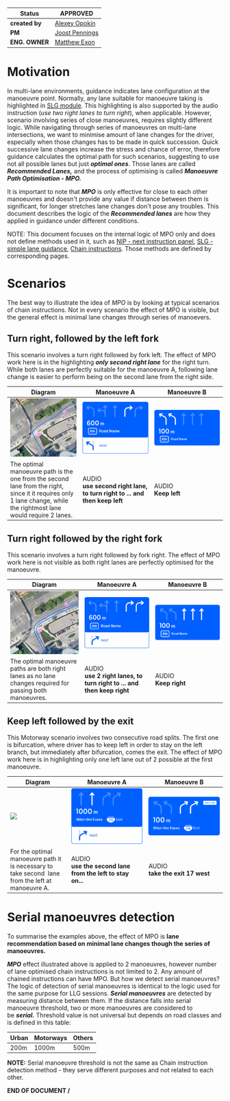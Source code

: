 | **Status** | APPROVED |
|---|---|
| **created by** | [Alexey Opokin](https://tomtom.atlassian.net/wiki/people/70121:e8cb7861-9079-4b92-b96d-bfe8cd882680?ref=confluence) |
| **PM** | [Joost Pennings](https://tomtom.atlassian.net/wiki/people/712020:a6d50cb1-97be-4a9a-a279-3fbb3e2e1799?ref=confluence) |
| **ENG. OWNER** | [Matthew Exon](https://tomtom.atlassian.net/wiki/people/712020:f34dc359-a067-45ee-88e1-4e2edb5bfab7?ref=confluence) |

Motivation
==========

In multi-lane environments, guidance indicates lane configuration at the manoeuvre point. Normally, any lane suitable for manoeuvre taking is highlighted in [SLG module](https://tomtom.atlassian.net/wiki/spaces/FlaminGO/pages/157680032). This highlighting is also supported by the audio instruction (_use two right lanes to turn right_), when applicable. However, scenario involving series of close manoeuvres, requires slightly different logic. While navigating through series of manoeuvres on multi-lane intersections, we want to minimise amount of lane changes for the driver, especially when those changes has to be made in quick succession. Quick successive lane changes increase the stress and chance of error, therefore guidance calculates the optimal path for such scenarios, suggesting to use not all possible lanes but just _**optimal ones**_. Those lanes are called _**Recommended Lanes,**_ and the process of optimising is called _**Manoeuvre Path Optimisation - MPO.**_

It is important to note that _**MPO**_ is only effective for close to each other manoeuvres and doesn't provide any value if distance between them is significant, for longer stretches lane changes don't pose any troubles. This document describes the logic of the _**Recommended lanes**_ are how they applied in guidance under different conditions.

NOTE: This document focuses on the internal logic of MPO only and does not define methods used in it, such as [NIP - next instruction panel](https://github.com/tomtom-internal/nie-ux-spec/blob/main/Guidance%20Framework%20-%20Methods%20%26%20Components/Next%20Instruction%20panel%20-%20NIP/Next_Instruction_Panel.md), [SLG - simple lane guidance](https://tomtom.atlassian.net/wiki/pages/viewpage.action?pageId=157680032), [Chain instructions](https://github.com/tomtom-internal/nie-ux-spec/blob/main/Guidance%20Framework%20-%20Methods%20%26%20Components/Consecutive%20manoeuvres%20(Chain%20Instructions)/Consecutive_manoeuvres_(Chain_Instructions).md). Those methods are defined by corresponding pages.

Scenarios
=========

The best way to illustrate the idea of _MPO_ is by looking at typical scenarios of chain instructions. Not in every scenario the effect of MPO is visible, but the general effect is minimal lane changes through series of manoevers.

Turn right, followed by the left fork
-------------------------------------

This scenario involves a turn right followed by fork left. The effect of MPO work here is in the highlighting _**only second right lane**_ for the right turn. While both lanes are perfectly suitable for the manoeuvre A, following lane change is easier to perform being on the second lane from the right side.

| **Diagram** | **Manoeuvre A**                                                                | **Manoeuvre B** |
|---|--------------------------------------------------------------------------------|---|
| ![](images/157717954.png) | ![](images/157717953.png)                                                      | ![](images/157717952.png) |
| The optimal manoeuvre path is the one from the second lane from the right, since it it requires only 1 lane change, while the rightmost lane would require 2 lanes. | AUDIO <br/> **use second right lane, to turn right to ... and then keep left** | AUDIO   <br/>**Keep left** |

Turn right followed by the right fork
-------------------------------------

This scenario involves a turn right followed by fork right. The effect of MPO work here is not visible as both right lanes are perfectly optimised for the manoeuvre.

| **Diagram** | **Manoeuvre A**                                                              | **Manoeuvre B** |
|---|------------------------------------------------------------------------------|---|
| ![](images/157717951.png) | ![](images/157717950.png)                                                    | ![](images/157717949.png) |
| The optimal manoeuvre paths are both right lanes as no lane changes required for passing both manoeuvres. | AUDIO  <br/> **use 2 right lanes, to turn right to ... and then keep right** | AUDIO   <br/>**Keep right** |

Keep left followed by the exit
------------------------------

This Motorway scenario involves two consecutive road splits. The first one is bifurcation, where driver has to keep left in order to stay on the left branch, but immediately after bifurcation, comes the exit. The effect of MPO work here is in highlighting only one left lane out of 2 possible at the first manoeuvre.

| **Diagram** | **Manoeuvre A** | **Manoeuvre B** |
|---|---|---|
| ![](images/157717948.png) | ![](images/157717947.png) | ![](images/157717946.png) |
| For the optimal manoeuvre path it is necessary to take second  lane from the left at manoeuvre A. | AUDIO   <br/>**use the second lane from the left to stay on...** | AUDIO   <br/>**take the exit 17 west** |

Serial manoeuvres detection
===========================

To summarise the examples above, the effect of MPO is **lane recommendation based on minimal lane changes though the series of manoeuvres.**

_**MPO**_ effect illustrated above is applied to 2 manoeuvres, however number of lane optimised chain instructions is not limited to 2. Any amount of chained instructions can have MPO. But how we detect serial manoeuvres? The logic of detection of serial manoeuvres is identical to the logic used for the same purpose for LLG sessions. _**Serial manoeuvres**_ are detected by measuring distance between them. If the distance falls into serial manoeuvre threshold, two or more manoeuvres are considered to be _**serial.**_ Threshold value is not universal but depends on road classes and is defined in this table:

| **Urban**|**Motorways**|**Others**|
| --- | --- | -- |
|200m |1000m|500m|

**NOTE:** Serial manoeuvre threshold is not the same as Chain instruction detection method - they serve different purposes and not related to each other.

**END OF DOCUMENT /**